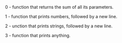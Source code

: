 0 - function that returns the sum of all its parameters.

1 -  function that prints numbers, followed by a new line.

2 - unction that prints strings, followed by a new line.

3 - function that prints anything.
